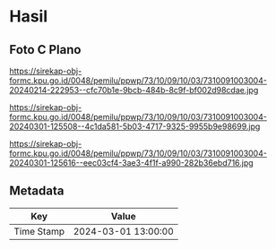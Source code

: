 # Hasil

## Foto C Plano

https://sirekap-obj-formc.kpu.go.id/0048/pemilu/ppwp/73/10/09/10/03/7310091003004-20240214-222953--cfc70b1e-9bcb-484b-8c9f-bf002d98cdae.jpg

https://sirekap-obj-formc.kpu.go.id/0048/pemilu/ppwp/73/10/09/10/03/7310091003004-20240301-125508--4c1da581-5b03-4717-9325-9955b9e98699.jpg

https://sirekap-obj-formc.kpu.go.id/0048/pemilu/ppwp/73/10/09/10/03/7310091003004-20240301-125616--eec03cf4-3ae3-4f1f-a990-282b36ebd716.jpg


## Metadata

| Key        | Value               |
| ---------- | ------------------- |
| Time Stamp | 2024-03-01 13:00:00 |



